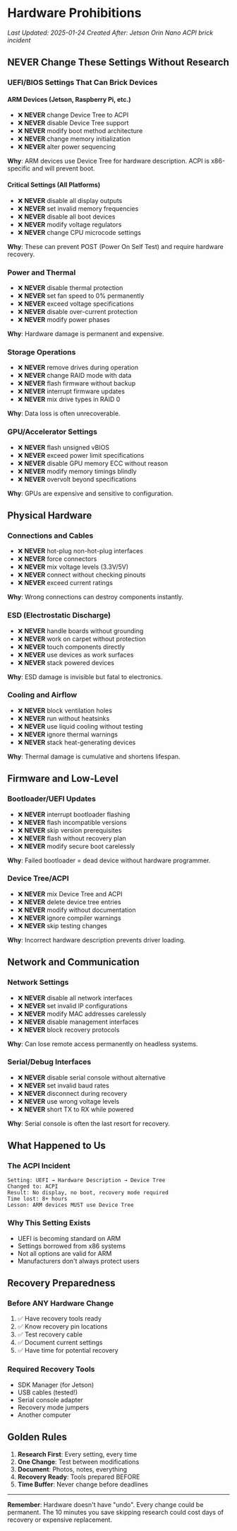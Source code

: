 # Hardware Prohibitions

*Last Updated: 2025-01-24*
*Created After: Jetson Orin Nano ACPI brick incident*

## NEVER Change These Settings Without Research

### UEFI/BIOS Settings That Can Brick Devices

#### ARM Devices (Jetson, Raspberry Pi, etc.)
- ❌ **NEVER** change Device Tree to ACPI
- ❌ **NEVER** disable Device Tree support
- ❌ **NEVER** modify boot method architecture
- ❌ **NEVER** change memory initialization
- ❌ **NEVER** alter power sequencing

**Why**: ARM devices use Device Tree for hardware description. ACPI is x86-specific and will prevent boot.

#### Critical Settings (All Platforms)
- ❌ **NEVER** disable all display outputs
- ❌ **NEVER** set invalid memory frequencies
- ❌ **NEVER** disable all boot devices
- ❌ **NEVER** modify voltage regulators
- ❌ **NEVER** change CPU microcode settings

**Why**: These can prevent POST (Power On Self Test) and require hardware recovery.

### Power and Thermal

- ❌ **NEVER** disable thermal protection
- ❌ **NEVER** set fan speed to 0% permanently
- ❌ **NEVER** exceed voltage specifications
- ❌ **NEVER** disable over-current protection
- ❌ **NEVER** modify power phases

**Why**: Hardware damage is permanent and expensive.

### Storage Operations

- ❌ **NEVER** remove drives during operation
- ❌ **NEVER** change RAID mode with data
- ❌ **NEVER** flash firmware without backup
- ❌ **NEVER** interrupt firmware updates
- ❌ **NEVER** mix drive types in RAID 0

**Why**: Data loss is often unrecoverable.

### GPU/Accelerator Settings

- ❌ **NEVER** flash unsigned vBIOS
- ❌ **NEVER** exceed power limit specifications
- ❌ **NEVER** disable GPU memory ECC without reason
- ❌ **NEVER** modify memory timings blindly
- ❌ **NEVER** overvolt beyond specifications

**Why**: GPUs are expensive and sensitive to configuration.

## Physical Hardware

### Connections and Cables

- ❌ **NEVER** hot-plug non-hot-plug interfaces
- ❌ **NEVER** force connectors
- ❌ **NEVER** mix voltage levels (3.3V/5V)
- ❌ **NEVER** connect without checking pinouts
- ❌ **NEVER** exceed current ratings

**Why**: Wrong connections can destroy components instantly.

### ESD (Electrostatic Discharge)

- ❌ **NEVER** handle boards without grounding
- ❌ **NEVER** work on carpet without protection
- ❌ **NEVER** touch components directly
- ❌ **NEVER** use devices as work surfaces
- ❌ **NEVER** stack powered devices

**Why**: ESD damage is invisible but fatal to electronics.

### Cooling and Airflow

- ❌ **NEVER** block ventilation holes
- ❌ **NEVER** run without heatsinks
- ❌ **NEVER** use liquid cooling without testing
- ❌ **NEVER** ignore thermal warnings
- ❌ **NEVER** stack heat-generating devices

**Why**: Thermal damage is cumulative and shortens lifespan.

## Firmware and Low-Level

### Bootloader/UEFI Updates

- ❌ **NEVER** interrupt bootloader flashing
- ❌ **NEVER** flash incompatible versions
- ❌ **NEVER** skip version prerequisites  
- ❌ **NEVER** flash without recovery plan
- ❌ **NEVER** modify secure boot carelessly

**Why**: Failed bootloader = dead device without hardware programmer.

### Device Tree/ACPI

- ❌ **NEVER** mix Device Tree and ACPI
- ❌ **NEVER** delete device tree entries
- ❌ **NEVER** modify without documentation
- ❌ **NEVER** ignore compiler warnings
- ❌ **NEVER** skip testing changes

**Why**: Incorrect hardware description prevents driver loading.

## Network and Communication

### Network Settings

- ❌ **NEVER** disable all network interfaces
- ❌ **NEVER** set invalid IP configurations
- ❌ **NEVER** modify MAC addresses carelessly
- ❌ **NEVER** disable management interfaces
- ❌ **NEVER** block recovery protocols

**Why**: Can lose remote access permanently on headless systems.

### Serial/Debug Interfaces

- ❌ **NEVER** disable serial console without alternative
- ❌ **NEVER** set invalid baud rates
- ❌ **NEVER** disconnect during recovery
- ❌ **NEVER** use wrong voltage levels
- ❌ **NEVER** short TX to RX while powered

**Why**: Serial console is often the last resort for recovery.

## What Happened to Us

### The ACPI Incident
```
Setting: UEFI → Hardware Description → Device Tree
Changed to: ACPI
Result: No display, no boot, recovery mode required
Time lost: 8+ hours
Lesson: ARM devices MUST use Device Tree
```

### Why This Setting Exists
- UEFI is becoming standard on ARM
- Settings borrowed from x86 systems  
- Not all options are valid for ARM
- Manufacturers don't always protect users

## Recovery Preparedness

### Before ANY Hardware Change
1. ✅ Have recovery tools ready
2. ✅ Know recovery pin locations
3. ✅ Test recovery cable
4. ✅ Document current settings
5. ✅ Have time for potential recovery

### Required Recovery Tools
- SDK Manager (for Jetson)
- USB cables (tested!)
- Serial console adapter
- Recovery mode jumpers
- Another computer

## Golden Rules

1. **Research First**: Every setting, every time
2. **One Change**: Test between modifications
3. **Document**: Photos, notes, everything
4. **Recovery Ready**: Tools prepared BEFORE
5. **Time Buffer**: Never change before deadlines

---

**Remember**: Hardware doesn't have "undo". Every change could be permanent. The 10 minutes you save skipping research could cost days of recovery or expensive replacement.
